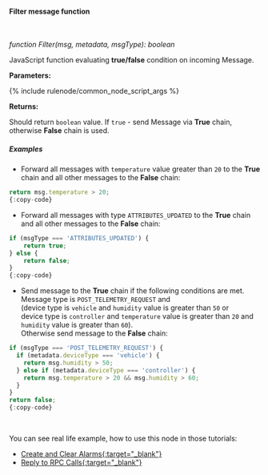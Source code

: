 #### Filter message function

<div class="divider"></div>
<br/>

*function Filter(msg, metadata, msgType): boolean*

JavaScript function evaluating **true/false** condition on incoming Message.

**Parameters:**

{% include rulenode/common_node_script_args %}

**Returns:**

Should return `boolean` value. If `true` - send Message via **True** chain, otherwise **False** chain is used.

<div class="divider"></div>

##### Examples

* Forward all messages with `temperature` value greater than `20` to the **True** chain and all other messages to the **False** chain:

```javascript
return msg.temperature > 20;
{:copy-code}
```

* Forward all messages with type `ATTRIBUTES_UPDATED` to the **True** chain and all other messages to the **False** chain:

```javascript
if (msgType === 'ATTRIBUTES_UPDATED') {
    return true;
} else {
    return false;
}
{:copy-code}
```

<ul>
<li>Send message to the <strong>True</strong> chain if the following conditions are met.<br>Message type is <code>POST_TELEMETRY_REQUEST</code> and<br>
(device type is <code>vehicle</code> and <code>humidity</code> value is greater than <code>50</code> or<br>
device type is <code>controller</code> and <code>temperature</code> value is greater than <code>20</code> and <code>humidity</code> value is greater than <code>60</code>).<br>
Otherwise send message to the <strong>False</strong> chain:
</li>
</ul>

```javascript
if (msgType === 'POST_TELEMETRY_REQUEST') {
  if (metadata.deviceType === 'vehicle') {
    return msg.humidity > 50;
  } else if (metadata.deviceType === 'controller') {
    return msg.temperature > 20 && msg.humidity > 60;
  }
}
return false;
{:copy-code}
```

<br>

You can see real life example, how to use this node in those tutorials:

- [Create and Clear Alarms{:target="_blank"}](${siteBaseUrl}/docs/user-guide/rule-engine-2-0/tutorials/create-clear-alarms/#node-a-filter-script)
- [Reply to RPC Calls{:target="_blank"}](${siteBaseUrl}/docs/user-guide/rule-engine-2-0/tutorials/rpc-reply-tutorial#add-filter-script-node)

<br>
<br>

